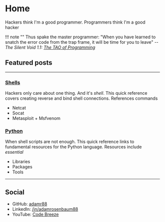 # Home

Hackers think I'm a good programmer. Programmers think I'm a good hacker

!!! note ""
	Thus spake the master programmer:
	"When you have learned to snatch the error code from the trap frame, it will be time for you to leave"
	-- *The Silent Void 1.1: [The TAO of Programming](http://www.canonical.org/~kragen/tao-of-programming.html)*

## Featured posts

---

### [Shells](./hacking/quick-reference/shells.md)

Hackers only care about one thing. And it's *shell*. This quick reference covers creating reverse and bind shell connections. References commands

- Netcat
- Socat
- Metasploit + Msfvenom

### [Python](./programming/quick-reference/python.md)

When shell scripts are not enough. This quick reference links to fundamental resources for the Python language. Resources include *essential*

- Libraries
- Packages
- Tools

---

## Social

- GitHub: [adamr88](https://github.com/adamr88)
- LinkedIn: [/in/adamrosenbaum88](https://www.linkedin.com/in/adamrosenbaum88/)
- YouTube: [Code Breeze](https://www.youtube.com/@codebreeze6992)
